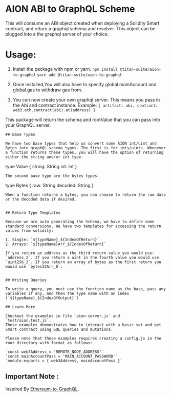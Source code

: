 # AION ABI to GraphQL Scheme

This will consume an ABI object created when deploying a Solidity Smart contract, and return a graphql schema and resolver. This object can be plugged into a the graphql server of your choice.

# Usage:

1.  Install the package with npm or yarn.
    `npm install @titan-suite/aion-to-graphql`
    `yarn add @titan-suite/aion-to-graphql`

2.  Once installed,You will also have to specify global.mainAccount and global.gas to withdraw gas from.

3.  You can now create your own graphql server. This means you pass in the Abi and contract instance.
    Example:
    `{ artifact: abi, contract: web3.eth.contract(abi).at(address) }`

This package will return the schema and rootValue that you can pass into your GraphQL server.

```
## Base Types

We have two base types that help us convert some AION int/uint and Bytes into graphQL schema types. The first is for ints/uints. Whenever a function returns these types, you will have the option of returning either the string and/or int type.
```

type Value {
string: String
int: Int
}

```
The second base type are the bytes types.
```

type Bytes {
raw: String
decoded: String
}

```
When a function returns a bytes, you can choose to return the raw data or the decoded data if desired.


## Return Type Templates

Because we are auto generating the Schema, we have to define some standard conversions. We have two templates for accessing the return values from solidity:

1. Single: `${typeName}_${IndexOfReturn}`
2. Arrays: `${typeName}Arr_${IndexOfReturn}`

If you return an address as the third return value you would use: `address_2`. If you return a uint in the fourth value you would use `uint256_3`. If you return an array of bytes as the first return you would use `bytes32Arr_0`.


## Writing Queries

To write a query, you must use the function name as the base, pass any variables if any, and then the type name with an index (`${typeName}_${IndexOfOutput}`)

## Learn More

Checkout the examples in file `aion-server.js` and `test/aion.test.js`.
These examples demonstrates how to interact with a basic set and get Smart contract using GQL queries and mutations.

Please note that these examples requires creating a config.js in the root directory with format as follows:

`const web3Address = 'REMOTE_NODE_ADDRESS'`
`const mainAccountPass = 'MAIN_ACCOUNT_PASSWORD'`
`module.exports = { web3Address, mainAccountPass }`
```

## Important Note :

Inspired By [Ethereum-to-GraphQL](https://github.com/hellosugoi/Ethereum-to-GraphQL/).
